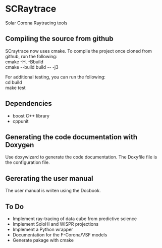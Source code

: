 # SCRaytrace
Solar Corona Raytracing tools

## Compiling the source from github
SCraytrace now uses cmake. To compile the project once cloned from github, run the following:  
cmake -H. -Bbuild  
cmake --build build -- -j3

For additional testing, you can run the following:  
cd build  
make test

## Dependencies
- boost C++ library
- cppunit

## Generating the code documentation with Doxygen
Use doxywizard to generate the code documentation. The Doxyfile file is the configuration file.  

## Gererating the user manual
The user manual is writen using the Docbook.  

## To Do
- Implement ray-tracing of data cube from predictive science
- Implement SoloHI and WISPR projections
- Implement a Python wrapper
- Documentation for the F-Corona/VSF models
- Generate pakage with cmake

